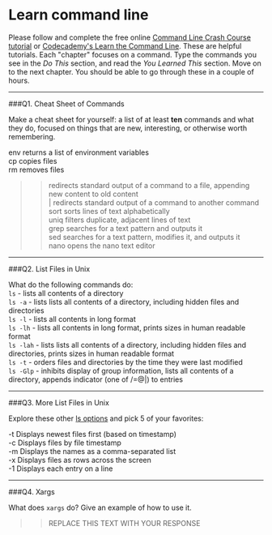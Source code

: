 # Learn command line

Please follow and complete the free online [Command Line Crash Course
tutorial](https://web.archive.org/web/20160708171659/http://cli.learncodethehardway.org/book/) or [Codecademy's Learn the Command Line](https://www.codecademy.com/learn/learn-the-command-line). These are helpful tutorials. Each "chapter" focuses on a command. Type the commands you see in the _Do This_ section, and read the _You Learned This_ section. Move on to the next chapter. You should be able to go through these in a couple of hours.

---

###Q1.  Cheat Sheet of Commands  

Make a cheat sheet for yourself: a list of at least **ten** commands and what they do, focused on things that are new, interesting, or otherwise worth remembering.

env returns a list of environment variables  
cp copies files  
rm removes files  
>> redirects standard output of a command to a file, appending new content to old content  
| redirects standard output of a command to another command  
sort sorts lines of text alphabetically  
uniq filters duplicate, adjacent lines of text  
grep searches for a text pattern and outputs it  
sed searches for a text pattern, modifies it, and outputs it  
nano opens the nano text editor  

---

###Q2.  List Files in Unix   

What do the following commands do:  
`ls`  - lists all contents of a directory  
`ls -a`  - lists lists all contents of a directory, including hidden files and directories  
`ls -l` - lists all contents in long format  
`ls -lh` - lists all contents in long format, prints sizes in human readable format  
`ls -lah` - lists lists all contents of a directory, including hidden files and directories, prints sizes in human readable format  
`ls -t` - orders files and directories by the time they were last modified  
`ls -Glp` - inhibits display of group information, lists all contents of a directory, appends indicator (one of /=@|) to entries  

---

###Q3.  More List Files in Unix  

Explore these other [ls options](http://www.techonthenet.com/unix/basic/ls.php) and pick 5 of your favorites:

-t	Displays newest files first (based on timestamp)  
-c	Displays files by file timestamp  
-m	Displays the names as a comma-separated list  
-x	Displays files as rows across the screen  
-1	Displays each entry on a line  

---

###Q4.  Xargs   

What does `xargs` do? Give an example of how to use it.

> > REPLACE THIS TEXT WITH YOUR RESPONSE

 

